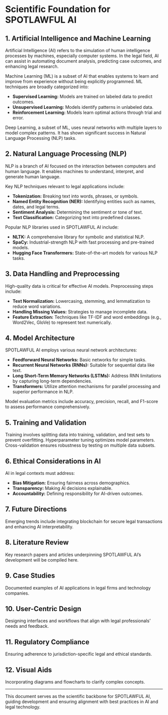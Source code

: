 # Scientific Foundation for SPOTLAWFUL AI

## 1. Artificial Intelligence and Machine Learning

Artificial Intelligence (AI) refers to the simulation of human intelligence processes by machines, especially computer systems. In the legal field, AI can assist in automating document analysis, predicting case outcomes, and enhancing legal research.

Machine Learning (ML) is a subset of AI that enables systems to learn and improve from experience without being explicitly programmed. ML techniques are broadly categorized into:

- **Supervised Learning:** Models are trained on labeled data to predict outcomes.
- **Unsupervised Learning:** Models identify patterns in unlabeled data.
- **Reinforcement Learning:** Models learn optimal actions through trial and error.

Deep Learning, a subset of ML, uses neural networks with multiple layers to model complex patterns. It has shown significant success in Natural Language Processing (NLP) tasks.

## 2. Natural Language Processing (NLP)

NLP is a branch of AI focused on the interaction between computers and human language. It enables machines to understand, interpret, and generate human language.

Key NLP techniques relevant to legal applications include:

- **Tokenization:** Breaking text into words, phrases, or symbols.
- **Named Entity Recognition (NER):** Identifying entities such as names, dates, and legal terms.
- **Sentiment Analysis:** Determining the sentiment or tone of text.
- **Text Classification:** Categorizing text into predefined classes.

Popular NLP libraries used in SPOTLAWFUL AI include:

- **NLTK:** A comprehensive library for symbolic and statistical NLP.
- **SpaCy:** Industrial-strength NLP with fast processing and pre-trained models.
- **Hugging Face Transformers:** State-of-the-art models for various NLP tasks.

## 3. Data Handling and Preprocessing

High-quality data is critical for effective AI models. Preprocessing steps include:

- **Text Normalization:** Lowercasing, stemming, and lemmatization to reduce word variations.
- **Handling Missing Values:** Strategies to manage incomplete data.
- **Feature Extraction:** Techniques like TF-IDF and word embeddings (e.g., Word2Vec, GloVe) to represent text numerically.

## 4. Model Architecture

SPOTLAWFUL AI employs various neural network architectures:

- **Feedforward Neural Networks:** Basic networks for simple tasks.
- **Recurrent Neural Networks (RNNs):** Suitable for sequential data like text.
- **Long Short-Term Memory Networks (LSTMs):** Address RNN limitations by capturing long-term dependencies.
- **Transformers:** Utilize attention mechanisms for parallel processing and superior performance in NLP.

Model evaluation metrics include accuracy, precision, recall, and F1-score to assess performance comprehensively.

## 5. Training and Validation

Training involves splitting data into training, validation, and test sets to prevent overfitting. Hyperparameter tuning optimizes model parameters. Cross-validation ensures robustness by testing on multiple data subsets.

## 6. Ethical Considerations in AI

AI in legal contexts must address:

- **Bias Mitigation:** Ensuring fairness across demographics.
- **Transparency:** Making AI decisions explainable.
- **Accountability:** Defining responsibility for AI-driven outcomes.

## 7. Future Directions

Emerging trends include integrating blockchain for secure legal transactions and enhancing AI interpretability.

## 8. Literature Review

Key research papers and articles underpinning SPOTLAWFUL AI’s development will be compiled here.

## 9. Case Studies

Documented examples of AI applications in legal firms and technology companies.

## 10. User-Centric Design

Designing interfaces and workflows that align with legal professionals’ needs and feedback.

## 11. Regulatory Compliance

Ensuring adherence to jurisdiction-specific legal and ethical standards.

## 12. Visual Aids

Incorporating diagrams and flowcharts to clarify complex concepts.

---

This document serves as the scientific backbone for SPOTLAWFUL AI, guiding development and ensuring alignment with best practices in AI and legal technology.
